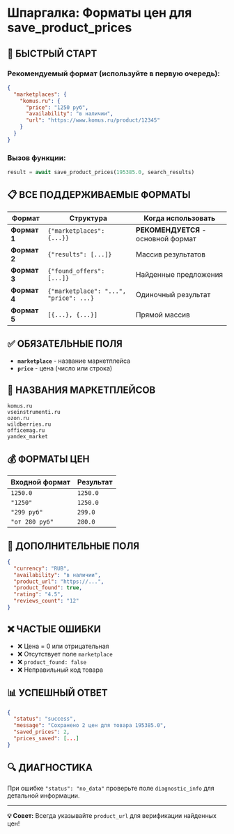 # Шпаргалка: Форматы цен для save_product_prices

## 🚀 БЫСТРЫЙ СТАРТ

### Рекомендуемый формат (используйте в первую очередь):

```json
{
  "marketplaces": {
    "komus.ru": {
      "price": "1250 руб",
      "availability": "в наличии",
      "url": "https://www.komus.ru/product/12345"
    }
  }
}
```

### Вызов функции:

```python
result = await save_product_prices(195385.0, search_results)
```

## 📋 ВСЕ ПОДДЕРЖИВАЕМЫЕ ФОРМАТЫ

| Формат       | Структура                              | Когда использовать                  |
| ------------ | -------------------------------------- | ----------------------------------- |
| **Формат 1** | `{"marketplaces": {...}}`              | **РЕКОМЕНДУЕТСЯ** - основной формат |
| **Формат 2** | `{"results": [...]}`                   | Массив результатов                  |
| **Формат 3** | `{"found_offers": [...]}`              | Найденные предложения               |
| **Формат 4** | `{"marketplace": "...", "price": ...}` | Одиночный результат                 |
| **Формат 5** | `[{...}, {...}]`                       | Прямой массив                       |

## ✅ ОБЯЗАТЕЛЬНЫЕ ПОЛЯ

- **`marketplace`** - название маркетплейса
- **`price`** - цена (число или строка)

## 🏪 НАЗВАНИЯ МАРКЕТПЛЕЙСОВ

```
komus.ru
vseinstrumenti.ru
ozon.ru
wildberries.ru
officemag.ru
yandex_market
```

## 💰 ФОРМАТЫ ЦЕН

| Входной формат | Результат |
| -------------- | --------- |
| `1250.0`       | `1250.0`  |
| `"1250"`       | `1250.0`  |
| `"299 руб"`    | `299.0`   |
| `"от 280 руб"` | `280.0`   |

## 🔧 ДОПОЛНИТЕЛЬНЫЕ ПОЛЯ

```json
{
  "currency": "RUB",
  "availability": "в наличии",
  "product_url": "https://...",
  "product_found": true,
  "rating": "4.5",
  "reviews_count": "12"
}
```

## ❌ ЧАСТЫЕ ОШИБКИ

- ❌ Цена = 0 или отрицательная
- ❌ Отсутствует поле `marketplace`
- ❌ `product_found: false`
- ❌ Неправильный код товара

## 📊 УСПЕШНЫЙ ОТВЕТ

```json
{
  "status": "success",
  "message": "Сохранено 2 цен для товара 195385.0",
  "saved_prices": 2,
  "prices_saved": [...]
}
```

## 🔍 ДИАГНОСТИКА

При ошибке `"status": "no_data"` проверьте поле `diagnostic_info` для детальной информации.

---

**💡 Совет:** Всегда указывайте `product_url` для верификации найденных цен!
